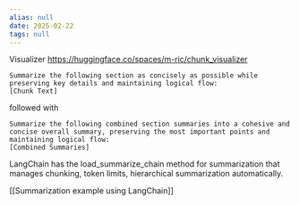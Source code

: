 ```yaml
---
alias: null
date: 2025-02-22
tags: null
---
```


Visualizer
https://huggingface.co/spaces/m-ric/chunk_visualizer

```text
Summarize the following section as concisely as possible while preserving key details and maintaining logical flow:
[Chunk Text]
```

followed with
```
Summarize the following combined section summaries into a cohesive and concise overall summary, preserving the most important points and maintaining logical flow:
[Combined Summaries]
```

LangChain has the load_summarize_chain method for summarization that manages chunking, token limits, hierarchical summarization automatically.

[[Summarization example using LangChain]]